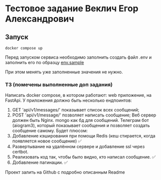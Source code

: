 # Тестовое задание Веклич Егор Александрович

## Запуск

```
docker compose up
```
Перед запуском сервиса необходимо заполнить создать файл .env и заполнить его по образцу [env.sample](env.sample)

При этом менять уже заполненные значения не нужно.



### ТЗ (помечены выполненные доп задания)
Написать docker compose, в котором работают:
web приложение, на FastApi. У приложения должно быть несколько ендпоинтов:
1) GET 'api/v1/messages/' показывает список всех сообщений;
2) POST 'api/v1/message/' позволяет написать сообщение;
Веб сервер должен быть Nginx.
mongo как бд для сообщений.
Телеграм бот (aiogram3), который показывает сообщения и позволяет создать сообщение самому.
Будет плюсом:
1) Добавление кэширования при помощи Redis (кеш стирается, когда появляется новое сообщение) ✅ 
2) Развертывание на удалённом сервере и добавление ssl через certbot. 
3) Реализовать код так, чтобы было видно, кто написал сообщение. ✅
4) Добавление пагинации. ✅

Проект залить на Github с подробно описанным Readme

 